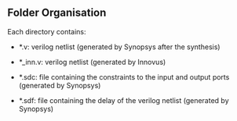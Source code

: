 ## Folder Organisation

Each directory contains:

- *.v: verilog netlist (generated by Synopsys after the synthesis)

- *_inn.v: verilog netlist (generated by Innovus)

- *.sdc: file containing the constraints to the input and output ports (generated by Synopsys)

- *.sdf: file containing the delay of the verilog netlist (generated by Synopsys)


